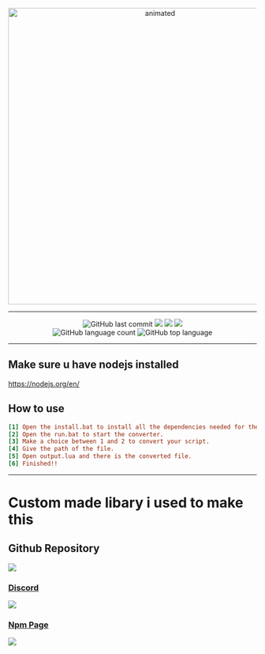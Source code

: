 <!-- # Fivem-Script-Converter-CLI
This is a command line interface version of the Fivem Script Converter -->
<!-- <h2 align="center">
  ![](https://i.imgur.com/4iH7Wkm.gif)
</h2> -->
<p align="center">
  <img src="https://i.imgur.com/4iH7Wkm.gif" alt="animated" width="600" heigth="200"/>
</p>

---

<p align="center">
  <img alt="GitHub last commit" src="https://img.shields.io/github/last-commit/AmpedScripts/Fivem-Script-Converter-CLI">
  <img src="https://img.shields.io/github/issues/AmpedScripts/Fivem-Script-Converter-CLI">
  <img src="https://img.shields.io/github/issues-closed-raw/AmpedScripts/Fivem-Script-Converter-CLI">
  <img src="https://img.shields.io/github/issues-pr-closed-raw/AmpedScripts/Fivem-Script-Converter-CLI">
  </br>
  <img alt="GitHub language count" src="https://img.shields.io/github/languages/count/AmpedScripts/Fivem-Script-Converter-CLI">
  <img alt="GitHub top language" src="https://img.shields.io/github/languages/top/AmpedScripts/Fivem-Script-Converter-CLI">
  </br>
</p>

---

## Make sure u have nodejs installed

https://nodejs.org/en/
<!-- install page of nodejs -->
## How to use
```ini
[1] Open the install.bat to install all the dependencies needed for the CLI.
[2] Open the run.bat to start the converter.
[3] Make a choice between 1 and 2 to convert your script.
[4] Give the path of the file.
[5] Open output.lua and there is the converted file.
[6] Finished!!
```

---

# Custom made libary i used to make this

## Github Repository 
<a href="https://github.com/AmpedScripts/Fivem-Script-Converter" target="blank"><img src="https://img.shields.io/badge/GitHub-100000?style=for-the-badge&logo=github&logoColor=white"/>

### Discord
<a href="https://discord.com/users/670792646494650408" target="blank"><img src="https://img.shields.io/badge/Discord-100000?style=for-the-badge&logo=discord&logoColor=white"/>

### Npm Page
<a href="https://www.npmjs.com/package/fivem-script-converter" target="blank"><img src="https://img.shields.io/badge/Npm-100000?style=for-the-badge&logo=npm&logoColor=white"/>

